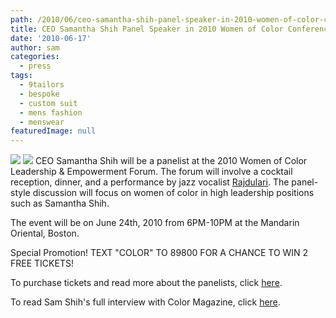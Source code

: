 ```yaml
---
path: /2010/06/ceo-samantha-shih-panel-speaker-in-2010-women-of-color-conference/
title: CEO Samantha Shih Panel Speaker in 2010 Women of Color Conference
date: '2010-06-17'
author: sam
categories:
  - press
tags:
  - 9tailors
  - bespoke
  - custom suit
  - mens fashion
  - menswear
featuredImage: null
---
```

[![](http://2.bp.blogspot.com/_20LDsLnO2rk/TBpIbpXvaBI/AAAAAAAAARM/sE55895ZK4Y/s320/28_9tailors.jpg)](http://2.bp.blogspot.com/_20LDsLnO2rk/TBpIbpXvaBI/AAAAAAAAARM/sE55895ZK4Y/s1600/28_9tailors.jpg)
[![](http://2.bp.blogspot.com/_20LDsLnO2rk/TBpIQEJBeXI/AAAAAAAAARE/psQGlvYBs0k/s320/womenofcolor.jpg)](http://2.bp.blogspot.com/_20LDsLnO2rk/TBpIQEJBeXI/AAAAAAAAARE/psQGlvYBs0k/s1600/womenofcolor.jpg) CEO Samantha Shih will be a panelist at the 2010 Women of Color Leadership & Empowerment Forum. The forum will involve a cocktail reception, dinner, and a performance by jazz vocalist [Rajdulari](http://www.rajdularimusic.com/Home.html). The panel-style discussion will focus on women of color in high leadership positions such as Samantha Shih. 

The event will be on June 24th, 2010 from 6PM-10PM at the Mandarin Oriental, Boston. 

Special Promotion! TEXT "COLOR" TO 89800 FOR A CHANCE TO WIN 2 FREE TICKETS!

To purchase tickets and read more about the panelists, click [here](http://www.colormagazineusa.com/index.php?option=com_content&view=article&id=334&Itemid=59). 

To read Sam Shih's full interview with Color Magazine, click [here](http://www.colormagazineusa.com/index.php?option=com_content&view=article&id=388&Itemid=59).